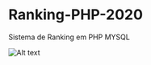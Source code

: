 # Ranking-PHP-2020
Sistema de Ranking em PHP MYSQL


![Alt text](/Ranking-PHP-2020/tree/master/repository/logo.jpg?raw=true "Optional Title")
